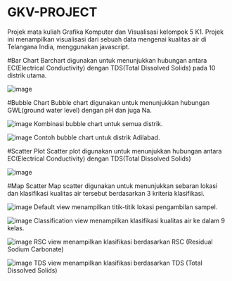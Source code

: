 # GKV-PROJECT
Projek mata kuliah Grafika Komputer dan Visualisasi kelompok 5 K1.
Projek ini menampilkan visualisasi dari sebuah data mengenai kualitas air di Telangana India, menggunakan javascript.

#Bar Chart
Barchart digunakan untuk menunjukkan hubungan antara EC(Electrical Conductivity) dengan TDS(Total Dissolved Solids) pada 10 distrik utama.

![image](https://github.com/Shidqnaya/GKV-PROJECT/assets/149856214/1bfee955-14df-44c8-bdb2-c53121cf0245)

#Bubble Chart
Bubble chart digunakan untuk menunjukkan hubungan GWL(ground water level) dengan pH dan juga Na.

![image](https://github.com/Shidqnaya/GKV-PROJECT/assets/149856214/bb87bac1-4304-4420-9d88-f97000e19ff1)
Kombinasi bubble chart untuk semua distrik.

![image](https://github.com/Shidqnaya/GKV-PROJECT/assets/149856214/87973d5b-a238-4895-b850-ef700dd4a19d)
Contoh bubble chart untuk distrik Adilabad.

#Scatter Plot
Scatter plot digunakan untuk menunjukkan hubungan antara EC(Electrical Conductivity) dengan TDS(Total Dissolved Solids)

![image](https://github.com/Shidqnaya/GKV-PROJECT/assets/149856214/4ecf3a2e-cea3-47da-87c3-70061c77b41a)

#Map Scatter
Map scatter digunakan untuk menunjukkan sebaran lokasi dan klasifikasi kualitas air tersebut berdasarkan 3 kriteria klasifikasi.

![image](https://github.com/Shidqnaya/GKV-PROJECT/assets/149856214/8401d66f-a052-410b-b84c-283e32f9ccef)
Default view menampilkan titik-titik lokasi pengambilan sampel.

![image](https://github.com/Shidqnaya/GKV-PROJECT/assets/149856214/6a17f22d-e084-4682-b658-b3e25aa8912d)
Classification view menampilkan klasifikasi kualitas air ke dalam 9 kelas.

![image](https://github.com/Shidqnaya/GKV-PROJECT/assets/149856214/446011c9-f0ef-49bb-b440-094a5d48fe80)
RSC view menampilkan klasifikasi berdasarkan RSC (Residual Sodium Carbonate)

![image](https://github.com/Shidqnaya/GKV-PROJECT/assets/149856214/fa8d1e7a-be7b-42fe-8307-2b43b44766f8)
TDS view menampilkan klasifikasi berdasarkan TDS (Total Dissolved Solids)

